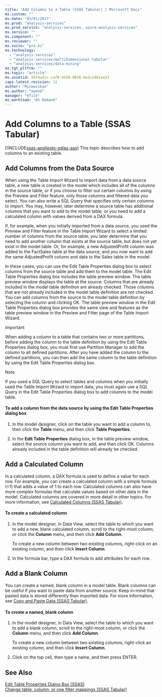 ```yaml
---
title: "Add Columns to a Table (SSAS Tabular) | Microsoft Docs"
ms.custom: ""
ms.date: "03/01/2017"
ms.prod: "analysis-services"
ms.prod_service: "analysis-services, azure-analysis-services"
ms.service: ""
ms.component: ""
ms.reviewer: ""
ms.suite: "pro-bi"
ms.technology: 
  - "analysis-services"
  - "analysis-services/multidimensional-tabular"
  - "analysis-services/data-mining"
ms.tgt_pltfrm: ""
ms.topic: "article"
ms.assetid: 5974a3cc-caf8-4558-8836-6e3c24b1ee23
caps.latest.revision: 11
author: "Minewiskan"
ms.author: "owend"
manager: "kfile"
ms.workload: "On Demand"
---
```

# Add Columns to a Table (SSAS Tabular)
[!INCLUDE[ssas-appliesto-sqlas-aas](../../includes/ssas-appliesto-sqlas-aas.md)]
  This topic describes how to add columns to an existing table.  
  
## Add Columns from the Data Source  
 When using the Table Import Wizard to import data from a data source table, a new table is created in the model which includes all of the columns in the source table, or if you choose to filter out certain columns by using the Preview and Filter feature, only those columns and filtered data you select. You can also write a SQL Query that specifies only certain columns to import. You may, however, later determine a source table has additional columns that you want to add to the model table, or you need to add a calculated column with values derived from a DAX formula.  
  
 If, for example, when you initially imported from a data source, you used the Preview and Filter feature in the Table Import Wizard to select a limited number of columns from the source table, you later determine that you need to add another column that exists at the source table, but does not yet exist in the model table. Or, for example, a new AdjustedProfit column was added to the FactSales table at the data source, and you now want to add the same AdjustedProfit column and data to the Sales table in the model.  
  
 In these cases, you can use the Edit Table Properties dialog box to select columns from the source table and add them to the model table. The Edit Table Properties dialog box includes the table preview window. The table preview window displays the table at the source. Columns that are already included in the model table definition are already checked. Those columns that are not already included in the model table definition are not checked. You can add columns from the source to the model table definition by selecting the column and clicking OK. The table preview window in the Edit Table Properties dialog box provides the same view and features as the table preview window in the Preview and Filter page of the Table Import Wizard.  
  
> [!IMPORTANT]  
>  When adding a column to a table that contains two or more partitions, before adding the column to the table definition by using the Edit Table Properties dialog box, you must first use Partition Manager to add the column to all defined partitions. After you have added the column to the defined partitions, you can then add the same column to the table definition by using the Edit Table Properties dialog box.  
  
> [!NOTE]  
>  If you used a SQL Query to select tables and columns when you initially used the Table Import Wizard to import data, you must again use a SQL Query in the Edit Table Properties dialog box to add columns to the model table.  
  
#### To add a column from the data source by using the Edit Table Properties dialog box  
  
1.  In the model designer, click on the table you want to add a column to, then click the **Table** menu, and then click  **Table Properties**.  
  
2.  In the **Edit Table Properties** dialog box, in the table preview window, select the source column you want to add, and then click OK. Columns already included in the table definition will already be checked.  
  
## Add a Calculated Column  
 In a calculated column, a DAX formula is used to define a value for each row. For example, you can create a calculated column with a simple formula (=1) that adds a value of 1 to each row. Calculated columns can also have more complex formulas that calculate values based on other data in the model. Calculated columns are covered in more detail in other topics. For more information, see [Calculated Columns &#40;SSAS Tabular&#41;](../../analysis-services/tabular-models/ssas-calculated-columns.md).  
  
#### To create a calculated column  
  
1.  In the model designer, in Data View, select the table to which you want to add a new, blank calculated column, scroll to the right-most column, or click the **Column** menu, and then click **Add Column**.  
  
     To create a new column between two existing columns, right-click on an existing column, and then click **Insert Column**.  
  
2.  In the formula bar, type a DAX formula to add attributes for each row.  
  
## Add a Blank Column  
 You can create a named, blank column in a model table. Blank columns can be useful if you want to paste data from another source. Keep in-mind that pasted data is stored differently than imported data. For more information, see [Copy and Paste Data &#40;SSAS Tabular&#41;](../../analysis-services/tabular-models/ssas-import-data-copy-and-paste-data.md).  
  
#### To create a named, blank column  
  
1.  In the model designer, in Data View, select the table to which you want to add a blank column, scroll to the right-most column, or click the **Column** menu, and then click **Add Column**.  
  
     To create a new column between two existing columns, right-click an existing column, and then click **Insert Column**.  
  
2.  Click on the top cell, then type a name, and then press ENTER.  
  
## See Also  
 [Edit Table Properties Dialog Box &#40;SSAS&#41;](http://msdn.microsoft.com/library/8d913e83-7246-44cc-8fc7-31729023c0d8)   
 [Change table, column, or row filter mappings &#40;SSAS Tabular&#41;](../../analysis-services/tabular-models/change-table-column-or-row-filter-mappings-ssas-tabular.md)  
  
  
